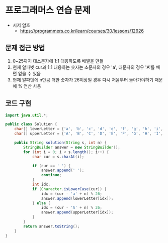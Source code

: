# 프로그래머스 연습 문제
- 시저 암호
    - https://programmers.co.kr/learn/courses/30/lessons/12926

## 문제 접근 방법
1. 0~25까지 대소문자에 1:1 대응하도록 배열을 만듦   
2. 현재 알파벳 cur과 1:1 대응하는 숫자는 소문자의 경우 'a', 대문자의 경우 'A'를 빼면 얻을 수 있음   
3. 현재 알파벳에 n만큼 더한 숫자가 26이상일 경우 다시 처음부터 돌아가야하기 때문에 % 연산 사용

## 코드 구현
```java
import java.util.*;

public class Solution {
    char[] lowerLetter = {'a', 'b', 'c', 'd', 'e', 'f', 'g', 'h', 'i', 'j', 'k', 'l', 'm', 'n', 'o', 'p', 'q', 'r', 's', 't', 'u', 'v', 'w', 'x', 'y', 'z'};
    char[] upperLetter = {'A', 'B', 'C', 'D', 'E', 'F', 'G', 'H', 'I', 'J', 'K', 'L', 'M', 'N', 'O', 'P', 'Q', 'R', 'S', 'T', 'U', 'V', 'W', 'X', 'Y', 'Z'};

    public String solution(String s, int n) {
        StringBuilder answer = new StringBuilder();
        for (int i = 0; i < s.length(); i++) {
            char cur = s.charAt(i);

            if (cur == ' ') {
                answer.append(' ');
                continue;
            }
            int idx;
            if (Character.isLowerCase(cur)) {
                idx = (cur - 'a' + n) % 26;
                answer.append(lowerLetter[idx]);
            } else {
                idx = (cur - 'A' + n) % 26;
                answer.append(upperLetter[idx]);
            }
        }
        return answer.toString();
    }
}

```
